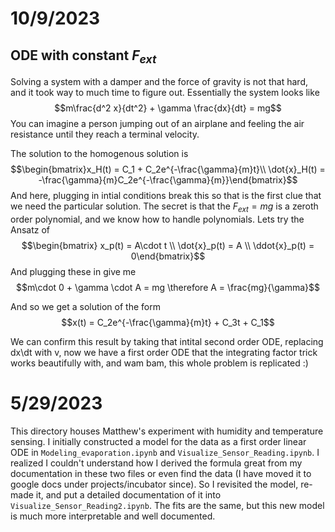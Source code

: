 # 10/9/2023
## ODE with constant $F_{ext}$
Solving a system with a damper and the force of gravity is not that hard, and it took way to much time to figure out. Essentially the system looks like 
$$m\frac{d^2 x}{dt^2} + \gamma \frac{dx}{dt} = mg$$
You can imagine a person jumping out of an airplane and feeling the air resistance until they reach a terminal velocity.

The solution to the homogenous solution is 
$$\begin{bmatrix}x_H(t) = C_1 + C_2e^{-\frac{\gamma}{m}t}\\ \dot{x}_H(t) = -\frac{\gamma}{m}C_2e^{-\frac{\gamma}{m}}\end{bmatrix}$$
And here, plugging in intial conditions break this so that is the first clue that we need the particular solution. The secret is that the $F_{ext} = mg$ is a zeroth order polynomial, and we know how to handle polynomials. Lets try the Ansatz of 
$$\begin{bmatrix} x_p(t) = A\cdot t \\ \dot{x}_p(t) = A \\ \ddot{x}_p(t) = 0\end{bmatrix}$$
And plugging these in give me
$$m\cdot 0 + \gamma \cdot A = mg \therefore A = \frac{mg}{\gamma}$$

And so we get a solution of the form
$$x(t) = C_2e^{-\frac{\gamma}{m}t} + C_3t + C_1$$

We can confirm this result by taking that intital second order ODE, replacing dx\dt with v, now we have a first order ODE that the integrating factor trick works beautifully with, and wam bam, this whole problem is replicated :)


# 5/29/2023
This directory houses Matthew's experiment with humidity and temperature sensing. I initially constructed a model for the data as a first order linear ODE in `Modeling_evaporation.ipynb` and `Visualize_Sensor_Reading.ipynb`. I realized I couldn't understand how I derived the formula great from my documentation in these two files or even find the data (I have moved it to google docs under projects/incubator since). So I revisited the model, re-made it, and put a detailed documentation of it into `Visualize_Sensor_Reading2.ipynb`. The fits are the same, but this new model is much more interpretable and well documented. 